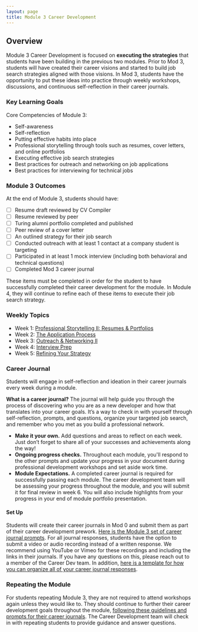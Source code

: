 ```yaml
---
layout: page
title: Module 3 Career Development
---
```


## Overview
Module 3 Career Development is focused on **executing the strategies** that students have been building in the previous two modules. Prior to Mod 3, students will have created their career visions and started to build job search strategies aligned with those visions. In Mod 3, students have the opportunity to put these ideas into practice through weekly workshops, discussions, and continuous self-reflection in their career journals.  

### Key Learning Goals
Core Competencies of Module 3:
* Self-awareness
* Self-reflection
* Putting effective habits into place
* Professional storytelling through tools such as resumes, cover letters, and online portfolios
* Executing effective job search strategies
* Best practices for outreach and networking on job applications
* Best practices for interviewing for technical jobs

### Module 3 Outcomes
At the end of Module 3, students should have:  

- [ ] Resume draft reviewed by CV Compiler
- [ ] Resume reviewed by peer
- [ ] Turing alumni portfolio completed and published
- [ ] Peer review of a cover letter
- [ ] An outlined strategy for their job search
- [ ] Conducted outreach with at least 1 contact at a company student is targeting
- [ ] Participated in at least 1 mock interview (including both behavioral and technical questions)
- [ ] Completed Mod 3 career journal

These items must be completed in order for the student to have successfully completed their career development for the module. In Module 4, they will continue to refine each of these items to execute their job search strategy. 

### Weekly Topics

* Week 1: [Professional Storytelling II: Resumes & Portfolios](/module_three/week_1_resumes_and_portfolios)
* Week 2: [The Application Process](/module_three/week_2_application_process)
* Week 3: [Outreach & Networking II](/module_three/week_3_outreach_networking_ii)
* Week 4: [Interview Prep](/module_three/week_4_interview_prep)
* Week 5: [Refining Your Strategy](/module_three/week_5_refining_your_strategy)

### Career Journal
Students will engage in self-reflection and ideation in their career journals every week during a module.

**What is a career journal?** The journal will help guide you through the process of discovering who you are as a new developer and how that translates into your career goals.  It’s a way to check in with yourself through self-reflection, prompts, and questions, organize your targeted job search, and remember who you met as you build a professional network.   
* **Make it your own.** Add questions and areas to reflect on each week. Just don’t forget to share all of your successes and achievements along the way!
* **Ongoing progress checks.** Throughout each module, you'll respond to the other prompts and update your progress in your document during professional development workshops and set aside work time.
* **Module Expectations.** A completed career journal is required for successfully passing each module. The career development team will be assessing your progress throughout the module, and you will submit it for final review in week 6. You will also include highlights from your progress in your end of module portfolio presentation.

#### Set Up
Students will create their career journals in Mod 0 and submit them as part of their career development prework. [Here is the Module 3 set of career journal prompts](/module_three/mod3_career_journal_prompts). For all journal responses, students have the option to submit a video or audio recording instead of a written response. We recommend using YouTube or Vimeo for these recordings and including the links in their journals. If you have any questions on this, please reach out to a member of the Career Dev team. In addition, [here is a template for how you can organize all of your career journal responses](/career_journals/career_journal_template.md). 

### Repeating the Module
For students repeating Module 3, they are not required to attend workshops again unless they would like to. They should continue to further their career development goals throughout the module, [following these guidelines and prompts for their career journals](/module_three/m3_repeat_plan). The Career Development team will check in with repeating students to provide guidance and answer questions.
